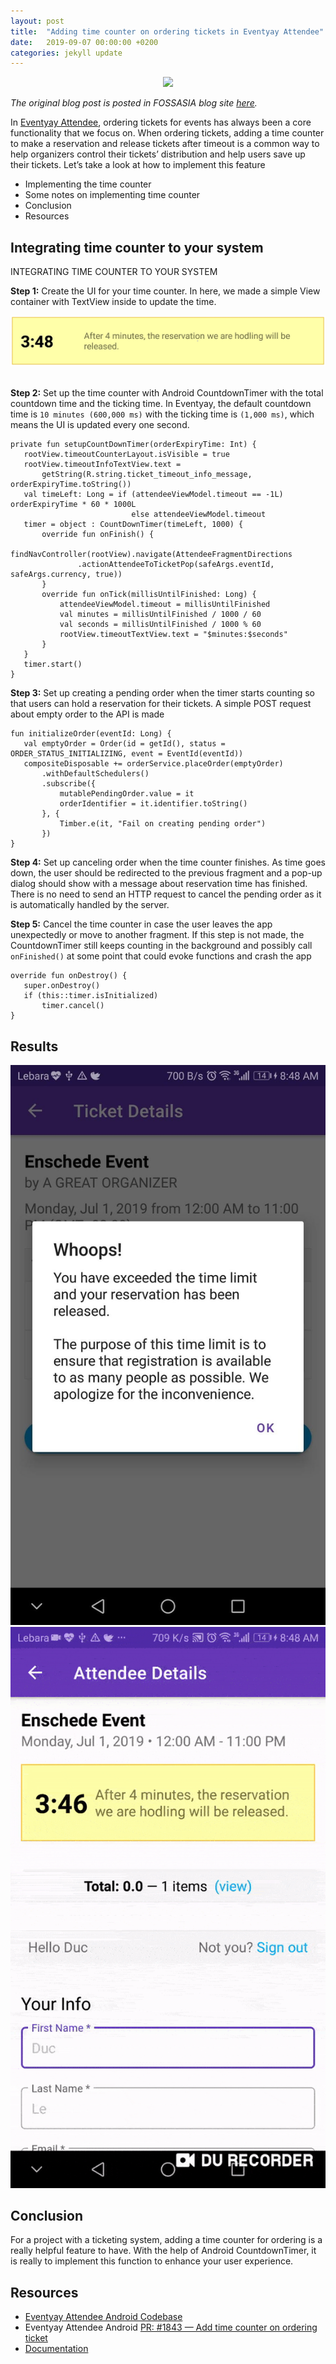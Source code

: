 ```yaml
---
layout: post
title:  "Adding time counter on ordering tickets in Eventyay Attendee"
date:   2019-09-07 00:00:00 +0200
categories: jekyll update
---
```


<center><img src="/assets/images/img_5.gif"/></center>

*The original blog post is posted in FOSSASIA blog site [here](https://blog.fossasia.org/adding-time-counter-on-ordering-tickets-in-eventyay-attendee/).*

In [Eventyay Attendee](https://github.com/fossasia/open-event-attendee-android), ordering tickets for events has always been a core functionality that we focus on. When ordering tickets, adding a time counter to make a reservation and release tickets after timeout is a common way to help organizers control their tickets’ distribution and help users save up their tickets. Let’s take a look at how to implement this feature

- Implementing the time counter
- Some notes on implementing time counter
- Conclusion
- Resources

## Integrating time counter to your system
INTEGRATING TIME COUNTER TO YOUR SYSTEM

**Step 1:** Create the UI for your time counter. In here, we made a simple View container with TextView inside to update the time.

<center><img src="/assets/images/img_8.png"></center><br>

**Step 2:** Set up the time counter with Android CountdownTimer with the total countdown time and the ticking time. In Eventyay, the default countdown time is `10 minutes (600,000 ms)` with the ticking time is `(1,000 ms)`, which means the UI is updated every one second.

```
private fun setupCountDownTimer(orderExpiryTime: Int) {
   rootView.timeoutCounterLayout.isVisible = true
   rootView.timeoutInfoTextView.text =
       getString(R.string.ticket_timeout_info_message, orderExpiryTime.toString())
   val timeLeft: Long = if (attendeeViewModel.timeout == -1L) orderExpiryTime * 60 * 1000L
                           else attendeeViewModel.timeout
   timer = object : CountDownTimer(timeLeft, 1000) {
       override fun onFinish() {
           findNavController(rootView).navigate(AttendeeFragmentDirections
               .actionAttendeeToTicketPop(safeArgs.eventId, safeArgs.currency, true))
       }
       override fun onTick(millisUntilFinished: Long) {
           attendeeViewModel.timeout = millisUntilFinished
           val minutes = millisUntilFinished / 1000 / 60
           val seconds = millisUntilFinished / 1000 % 60
           rootView.timeoutTextView.text = "$minutes:$seconds"
       }
   }
   timer.start()
}
```

**Step 3:** Set up creating a pending order when the timer starts counting so that users can hold a reservation for their tickets. A simple POST request about empty order to the API is made

```
fun initializeOrder(eventId: Long) {
   val emptyOrder = Order(id = getId(), status = ORDER_STATUS_INITIALIZING, event = EventId(eventId))
   compositeDisposable += orderService.placeOrder(emptyOrder)
       .withDefaultSchedulers()
       .subscribe({
           mutablePendingOrder.value = it
           orderIdentifier = it.identifier.toString()
       }, {
           Timber.e(it, "Fail on creating pending order")
       })
}
```

**Step 4:** Set up canceling order when the time counter finishes. As time goes down, the user should be redirected to the previous fragment and a pop-up dialog should show with a message about reservation time has finished. There is no need to send an HTTP request to cancel the pending order as it is automatically handled by the server.

**Step 5:** Cancel the time counter in case the user leaves the app unexpectedly or move to another fragment. If this step is not made, the CountdownTimer still keeps counting in the background and possibly call `onFinished()` at some point that could evoke functions and crash the app

```
override fun onDestroy() {
   super.onDestroy()
   if (this::timer.isInitialized)
       timer.cancel()
}
```


## Results

<center>
<img src="/assets/images/img_6.jpeg"> 
<img src="/assets/images/img_7.gif">
</center>

## Conclusion

For a project with a ticketing system, adding a time counter for ordering is a really helpful feature to have. With the help of Android CountdownTimer, it is really to implement this function to enhance your user experience.

## Resources
- [Eventyay Attendee Android Codebase](https://github.com/fossasia/open-event-android)
- Eventyay Attendee Android [PR: #1843 — Add time counter on ordering ticket](https://github.com/fossasia/open-event-android/pull/1843)
- [Documentation](https://developer.android.com/reference/android/os/CountDownTimer)
